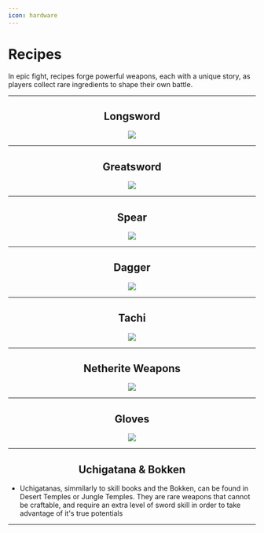```yaml
---
icon: hardware
---
```

# Recipes
In epic fight, recipes forge powerful weapons, each with a unique story, as players collect rare ingredients to shape their own battle.

<center>

***
## Longsword

![](https://github.com/MetalKnight56/RafTale/assets/77132244/e7cfcba1-76a7-4f95-8698-e7943c143da5)

***
## Greatsword

![](https://github.com/MetalKnight56/RafTale/assets/77132244/ee0b84e6-e078-4318-9c24-eeeacebe18cb)

***
## Spear

![](https://github.com/MetalKnight56/RafTale/assets/77132244/b855f128-1934-43c9-b9b9-83819081a15b)

***
## Dagger

![](https://github.com/MetalKnight56/RafTale/assets/77132244/8a5cbb24-efd3-4e26-9cee-5f97fd173100)

***
## Tachi

![](https://github.com/MetalKnight56/RafTale/assets/77132244/eaded38a-7723-4942-a348-f80bd2cdd54a)

***
## Netherite Weapons

![](https://github.com/MetalKnight56/RafTale/assets/77132244/94038f44-40e7-4e12-b411-6f0e3cdf8f8b)

***
## Gloves

![](https://github.com/MetalKnight56/RafTale/assets/77132244/59818d16-9b2c-41bf-b349-a10c4be864b5)

***
## Uchigatana & Bokken
</center>

* Uchigatanas, simmilarly to skill books and the Bokken, can be found in Desert Temples or Jungle Temples. They are rare weapons that cannot be craftable, and require an extra level of sword skill in order to take advantage of it's true potentials

***
